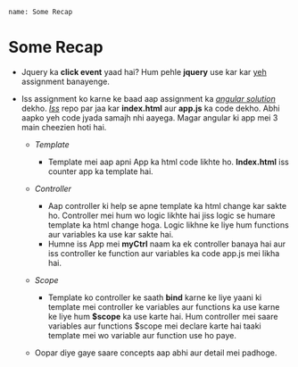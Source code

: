 ```ngMeta
name: Some Recap
```

# Some Recap 
- Jquery ka **click event** yaad hai? Hum pehle **jquery** use kar kar [yeh](https://vidur149.github.io/angular/counter-jquery/) assignment banayenge.

- Iss assignment ko karne ke baad aap assignment ka _[angular solution](https://vidur149.github.io/angular/counter/)_ dekho. _[Iss](https://github.com/vidur149/vidur149.github.io/tree/master/angular/counter)_ repo par jaa kar **index.html** aur **app.js** ka code dekho. Abhi aapko yeh code jyada samajh nhi aayega. Magar angular ki app mei 3 main cheezien hoti hai.

	- _Template_ 
	    - Template mei aap apni App ka html code likhte ho. **Index.html** iss counter app ka template hai.

    - _Controller_
        - Aap controller ki help se apne template ka html change kar sakte ho. Controller mei hum wo logic likhte hai jiss logic se humare template ka html change hoga. Logic likhne ke liye hum functions aur variables ka use kar sakte hai.
        - Humne iss App mei **myCtrl** naam ka ek controller banaya hai aur iss controller ke function aur variables ka code app.js mei likha hai.

    - _Scope_
        - Template ko controller ke saath **bind** karne ke liye yaani ki template mei controller ke variables aur functions ka use karne ke liye hum **$scope** ka use karte hai. Hum controller mei saare variables aur functions $scope mei declare karte hai taaki template mei wo variable aur function use ho paye.

    - Oopar diye gaye saare concepts aap abhi aur detail mei padhoge.



